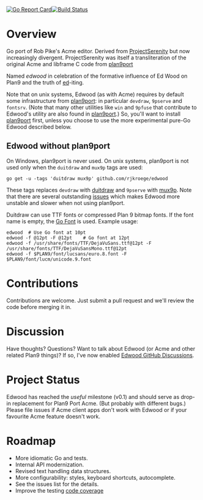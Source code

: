 [![Go Report Card](https://goreportcard.com/badge/github.com/rjkroege/edwood)](https://goreportcard.com/report/github.com/rjkroege/edwood)[![Build Status](https://github.com/rjkroege/edwood/actions/workflows/edwood.yml/badge.svg?branch=master)](https://github.com/rjkroege/edwood/actions)

# Overview
Go port of Rob Pike's Acme editor. Derived from
[ProjectSerenity](https://github.com/ProjectSerenity/acme) but now
increasingly divergent. ProjectSerenity was itself a transliteration
of the original Acme and libframe C code from
[plan9port](https://9fans.github.io/plan9port/)

Named *edwood* in celebration of the  formative influence of Ed Wood on
Plan9 and the truth of
[ed](http://www.dcs.ed.ac.uk/home/jec/texts/ed.html)-iting.

Note that on unix systems, Edwood (as with Acme) requires by default some
infrastructure from [plan9port](https://9fans.github.io/plan9port/):
in particular `devdraw`, `9pserve` and `fontsrv`. (Note that many other
utilities like `win` and `9pfuse` that contribute to Edwood's utility
are also found in [plan9port](https://9fans.github.io/plan9port/).) So, you'll want to
install [plan9port](https://9fans.github.io/plan9port/) first, unless
you choose to use the more experimental pure-Go Edwood described below.

## Edwood without plan9port

On Windows, plan9port is never used. On unix systems, plan9port is not
used only when the `duitdraw` and `mux9p` tags are used:

	go get -u -tags 'duitdraw mux9p' github.com/rjkroege/edwood

These tags replaces `devdraw` with
[duitdraw](https://github.com/ktye/duitdraw) and `9pserve` with
[mux9p](https://github.com/fhs/mux9p). Note that there are several
outstanding [issues](https://github.com/rjkroege/edwood/issues/205)
which makes Edwood more unstable and slower when not using plan9port.

Duitdraw can use TTF fonts or compressed Plan 9 bitmap fonts. If the font
name is empty, the [Go Font](https://blog.golang.org/go-fonts) is used.
Example usage:

	edwood	# Use Go font at 10pt
	edwood -f @12pt -F @12pt	# Go font at 12pt
	edwood -f /usr/share/fonts/TTF/DejaVuSans.ttf@12pt -F /usr/share/fonts/TTF/DejaVuSansMono.ttf@12pt
	edwood -f $PLAN9/font/lucsans/euro.8.font -F $PLAN9/font/lucm/unicode.9.font


# Contributions
Contributions are welcome. Just submit a pull request and we'll review
the code before merging it in.

# Discussion
Have thoughts? Questions? Want to talk about Edwood (or Acme and other related Plan9 things)? If so, I've now enabled [Edwood GitHub Discussions](https://github.com/rjkroege/edwood/discussions).

# Project Status
Edwood has reached the *useful* milestone (v0.1) and should
serve as drop-in replacement for Plan9 Port Acme. (But probably with
different bugs.) Please file issues if Acme client apps don't work
with Edwood or if your favourite Acme feature doesn't work.

# Roadmap

* More idiomatic Go and tests.
* Internal API modernization.
* Revised text handling data structures.
* More configurability: styles, keyboard shortcuts, autocomplete.
* See the issues list for the details.
* Improve the testing [code coverage](https://codecov.io/gh/rjkroege/edwood)
